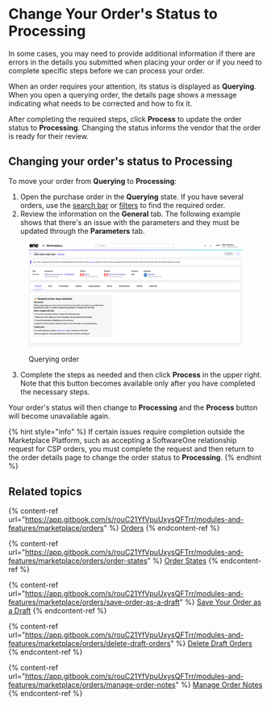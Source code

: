 # Change Your Order's Status to Processing

In some cases, you may need to provide additional information if there are errors in the details you submitted when placing your order or if you need to complete specific steps before we can process your order.

When an order requires your attention, its status is displayed as **Querying**. When you open a querying order, the details page shows a message indicating what needs to be corrected and how to fix it.&#x20;

After completing the required steps, click **Process** to update the order status to **Processing**. Changing the status informs the vendor that the order is ready for their review.

## Changing your order's status to Processing

To move your order from **Querying** to **Processing**:

1. Open the purchase order in the **Querying** state. If you have several orders, use the [search bar](../../../marketplace-platform/getting-started/interface/#search) or [filters](../../../marketplace-platform/getting-started/marketplace-for-clients/how-to-filter-your-orders.md) to find the required order.
2. Review the information on the **General** tab. The following example shows that there's an issue with the parameters and they must be updated through the **Parameters** tab.

<figure><img src="../../../.gitbook/assets/Querying.png" alt=""><figcaption><p>Querying order</p></figcaption></figure>

3. Complete the steps as needed and then click **Process** in the upper right. Note that this button becomes available only after you have completed the necessary steps.&#x20;

Your order's status will then change to **Processing** and the **Process** button will become unavailable again.

{% hint style="info" %}
If certain issues require completion outside the Marketplace Platform, such as accepting a SoftwareOne relationship request for CSP orders, you must complete the request and then return to the order details page to change the order status to **Processing**.&#x20;
{% endhint %}

## Related topics

{% content-ref url="https://app.gitbook.com/s/rouC21YfVpuUxysQFTrr/modules-and-features/marketplace/orders" %}
[Orders](https://app.gitbook.com/s/rouC21YfVpuUxysQFTrr/modules-and-features/marketplace/orders)
{% endcontent-ref %}

{% content-ref url="https://app.gitbook.com/s/rouC21YfVpuUxysQFTrr/modules-and-features/marketplace/orders/order-states" %}
[Order States](https://app.gitbook.com/s/rouC21YfVpuUxysQFTrr/modules-and-features/marketplace/orders/order-states)
{% endcontent-ref %}

{% content-ref url="https://app.gitbook.com/s/rouC21YfVpuUxysQFTrr/modules-and-features/marketplace/orders/save-order-as-a-draft" %}
[Save Your Order as a Draft](https://app.gitbook.com/s/rouC21YfVpuUxysQFTrr/modules-and-features/marketplace/orders/save-order-as-a-draft)
{% endcontent-ref %}

{% content-ref url="https://app.gitbook.com/s/rouC21YfVpuUxysQFTrr/modules-and-features/marketplace/orders/delete-draft-orders" %}
[Delete Draft Orders](https://app.gitbook.com/s/rouC21YfVpuUxysQFTrr/modules-and-features/marketplace/orders/delete-draft-orders)
{% endcontent-ref %}

{% content-ref url="https://app.gitbook.com/s/rouC21YfVpuUxysQFTrr/modules-and-features/marketplace/orders/manage-order-notes" %}
[Manage Order Notes](https://app.gitbook.com/s/rouC21YfVpuUxysQFTrr/modules-and-features/marketplace/orders/manage-order-notes)
{% endcontent-ref %}
